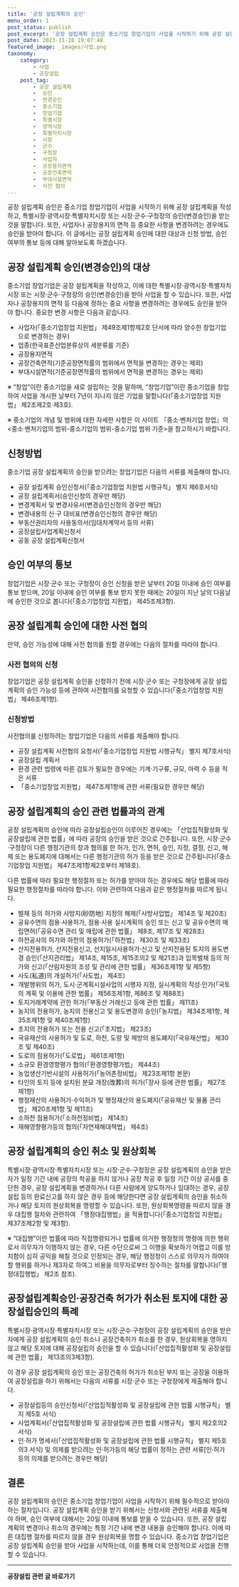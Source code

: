 ```yaml
---
title: '공장 설립계획의 승인'
menu_order: 1
post_status: publish
post_excerpt: '공장 설립계획 승인은 중소기업 창업기업이 사업을 시작하기 위해 공장 설립계획을 작성하고, 특별시장 광역시장 특별자치시장 또는 시장 군수 구청장의 승인 변경승인 을 받는 것을 말합니다. 또한, 사업자나 공장용지의 면적 등 중요한 사항을 변경하려는 경우에도 승인을 받아야 합니다. 이 글에서는 공장 설립계획 승인에 대한 대상과 신청 방법, 승인 여부의 통보 등에 대해 알아보도록 하겠습니다.'
post_date: 2023-11-28 19:07:48
featured_image: _images/사업.png
taxonomy:
    category:
        - 사업
        - 공장설립
    post_tag:
        - 공장 설립계획
        -  승인
        -  변경승인
        -  중소기업
        -  창업기업
        -  특별시장
        -  광역시장
        -  특별자치시장
        -  시장
        -  군수
        -  구청장
        -  사업자
        -  공장용지면적
        -  공장건축면적
        -  부대시설면적
        -  사전 협의
---
```



공장 설립계획 승인은 중소기업 창업기업이 사업을 시작하기 위해 공장 설립계획을 작성하고, 특별시장·광역시장·특별자치시장 또는 시장·군수·구청장의 승인(변경승인)을 받는 것을 말합니다. 또한, 사업자나 공장용지의 면적 등 중요한 사항을 변경하려는 경우에도 승인을 받아야 합니다. 이 글에서는 공장 설립계획 승인에 대한 대상과 신청 방법, 승인 여부의 통보 등에 대해 알아보도록 하겠습니다.

## 공장 설립계획 승인(변경승인)의 대상

중소기업 창업기업은 공장 설립계획을 작성하고, 이에 대한 특별시장·광역시장·특별자치시장 또는 시장·군수·구청장의 승인(변경승인)을 받아 사업을 할 수 있습니다. 또한, 사업자나 공장용지의 면적 등 다음에 정하는 중요 사항을 변경하려는 경우에도 승인을 받아야 합니다. 중요한 변경 사항은 다음과 같습니다.

- 사업자(「중소기업창업 지원법」 제49조제1항제2호 단서에 따라 양수한 창업기업으로 변경하는 경우)
- 업종(한국표준산업분류상의 세분류를 기준)
- 공장용지면적
- 공장건축면적(기준공장면적률의 범위에서 면적을 변경하는 경우는 제외)
- 부대시설면적(기준공장면적률의 범위에서 면적을 변경하는 경우는 제외)

※ “창업”이란 중소기업을 새로 설립하는 것을 말하며, “창업기업”이란 중소기업을 창업하여 사업을 개시한 날부터 7년이 지나지 않은 기업을 말합니다(「중소기업창업 지원법」 제2조제2호·제3호).

※ 중소기업의 개념 및 범위에 대한 자세한 사항은 이 사이트 『중소·벤처기업 창업』의 <중소·벤처기업의 범위-중소기업의 범위-중소기업 범위 기준>을 참고하시기 바랍니다.

## 신청방법

중소기업 공장 설립계획의 승인을 받으려는 창업기업은 다음의 서류를 제출해야 합니다.

- 공장 설립계획 승인신청서(「중소기업창업 지원법 시행규칙」 별지 제6호서식)
- 공장 설립계획서(승인신청의 경우만 해당)
- 변경계획서 및 변경사유서(변경승인신청의 경우만 해당)
- 변경내용의 신·구 대비표(변경승인신청의 경우만 해당)
- 부동산권리자의 사용동의서(임대차계약서 등의 서류)
- 공장설립사업계획신청서
- 공동 공장 설립계획신청서

## 승인 여부의 통보

창업기업은 시장·군수 또는 구청장이 승인 신청을 받은 날부터 20일 이내에 승인 여부를 통보 받으며, 20일 이내에 승인 여부를 통보 받지 못한 때에는 20일이 지난 날의 다음날에 승인한 것으로 봅니다(「중소기업창업 지원법」 제45조제3항).

## 공장 설립계획 승인에 대한 사전 협의

만약, 승인 가능성에 대해 사전 협의를 원할 경우에는 다음의 절차를 따라야 합니다.

### 사전 협의의 신청

창업기업은 공장 설립계획 승인을 신청하기 전에 시장·군수 또는 구청장에게 공장 설립계획의 승인 가능성 등에 관하여 사전협의를 요청할 수 있습니다(「중소기업창업 지원법」 제46조제1항).

### 신청방법

사전협의를 신청하려는 창업기업은 다음의 서류를 제출해야 합니다.

- 공장 설립계획 사전협의 요청서(「중소기업창업 지원법 시행규칙」 별지 제7호서식)
- 공장설립 계획서
- 환경 관련 법령에 따른 검토가 필요한 경우에는 기계·기구류, 규모, 마력 수 등을 적은 서류
- 「중소기업창업 지원법」 제47조제1항에 관한 서류(필요한 경우만 해당)

## 공장 설립계획의 승인 관련 법률과의 관계

공장 설립계획의 승인에 따라 공장설립승인이 이루어진 경우에는 「산업집적활성화 및 공장설립에 관한 법률」에 따라 공장의 승인을 받은 것으로 간주됩니다. 또한, 시장·군수·구청장이 다른 행정기관의 장과 협의를 한 허가, 인가, 면허, 승인, 지정, 결정, 신고, 해제 또는 용도폐지에 대해서는 다른 행정기관의 허가 등을 받은 것으로 간주됩니다(「중소기업창업 지원법」 제47조제1항제2호부터 제18호).

다른 법률에 따라 필요한 행정절차 또는 허가를 받아야 하는 경우에도 해당 법률에 따라 필요한 행정절차를 따라야 합니다. 이와 관련하여 다음과 같은 행정절차를 따르게 됩니다.

- 벌채 등의 허가와 사방지(砂防地) 지정의 해제(「사방사업법」 제14조 및 제20조)
- 공유수면의 점용·사용허가, 점용·사용 실시계획의 승인 또는 신고 및 공유수면의 매립면허(「공유수면 관리 및 매립에 관한 법률」 제8조, 제17조 및 제28조)
- 하천공사의 허가와 하천의 점용허가(「하천법」 제30조 및 제33조)
- 산지전용허가, 산지전용신고, 산지일시사용허가·신고 및 산지전용된 토지의 용도변경 승인(「산지관리법」 제14조, 제15조, 제15조의2 및 제21조)과 입목벌채 등의 허가와 신고(「산림자원의 조성 및 관리에 관한 법률」 제36조제1항 및 제5항)
- 사도(私道)의 개설허가(「사도법」 제4조)
- 개발행위의 허가, 도시·군계획시설사업의 시행자 지정, 실시계획의 작성·인가(「국토의 계획 및 이용에 관한 법률」 제56조제1항, 제86조 및 제88조)
- 토지거래계약에 관한 허가(「부동산 거래신고 등에 관한 법률」 제11조)
- 농지의 전용허가, 농지의 전용신고 및 용도변경의 승인(「농지법」 제34조제1항, 제35조제1항 및 제40조제1항)
- 초지의 전용허가 또는 전용 신고(「초지법」 제23조)
- 국유재산의 사용허가 및 도로, 하천, 도랑 및 제방의 용도폐지(「국유재산법」 제30조 및 제40조)
- 도로의 점용허가(「도로법」 제61조제1항)
- 소규모 환경영향평가 협의(「환경영향평가법」 제44조)
- 농업생산기반시설의 사용허가(「농어촌정비법」 제23조제1항 본문)
- 타인의 토지 등에 설치된 분묘 개장(改葬)의 허가(「장사 등에 관한 법률」 제27조제1항)
- 행정재산의 사용허가·수익허가 및 행정재산의 용도폐지(「공유재산 및 물품 관리법」 제20조제1항 및 제11조)
- 소하천 점용허가(「소하천정비법」 제14조)
- 재해영향평가등의 협의(「자연재해대책법」 제4조)

## 공장 설립계획의 승인 취소 및 원상회복

특별시장·광역시장·특별자치시장 또는 시장·군수·구청장은 공장 설립계획의 승인을 받은 자가 일정 기간 내에 공장의 착공을 하지 않거나 공장 착공 후 일정 기간 이상 공사를 중단한 경우, 공장 설립계획을 변경하거나 다른 사람에게 양도하거나 임대하는 경우, 공장설립 등의 완료신고를 하지 않은 경우 등에 해당한다면 공장 설립계획의 승인을 취소하거나 해당 토지의 원상회복을 명령할 수 있습니다. 또한, 원상회복명령을 따르지 않을 경우 대집행 절차와 관련하여 「행정대집행법」을 적용합니다(「중소기업창업 지원법」 제37조제2항 및 제3항).

※ “대집행”이란 법률에 따라 직접명령되거나 법률에 의거한 행정청의 명령에 의한 행위로서 의무자가 이행하지 않는 경우, 다른 수단으로써 그 이행을 확보하기 어렵고 이를 방치함이 심히 공익을 해칠 것으로 인정되는 경우, 해당 행정청이 스스로 의무자가 하여야 할 행위를 하거나 제3자로 하여그 비용을 의무자로부터 징수하는 절차를 말합니다(「행정대집행법」 제2조 참조).

## 공장설립계획승인·공장건축 허가가 취소된 토지에 대한 공장설립승인의 특례

특별시장·광역시장·특별자치시장 또는 시장·군수·구청장이 공장 설립계획의 승인을 받은 자에게 공장 설립계획의 승인 취소나 공장건축허가 취소를 한 경우, 원상회복을 명하지 않고 해당 토지에 대해 공장설립의 승인을 할 수 있습니다(「산업집적활성화 및 공장설립에 관한 법률」 제13조의3제3항).

이 경우 공장 설립계획의 승인 또는 공장건축의 허가가 취소된 부지 또는 공장을 이용하여 공장설립을 하기 위해서는 다음의 서류를 시장·군수 또는 구청장에게 제출해야 합니다.

- 공장설립등의 승인신청서(「산업집적활성화 및 공장설립에 관한 법률 시행규칙」 별지 제5호 서식)
- 사업계획서(「산업집적활성화 및 공장설립에 관한 법률 시행규칙」 별지 제2호의2 서식)
- 인·허가 명세서(「산업집적활성화 및 공장설립에 관한 법률 시행규칙」 별지 제5호의3 서식) 및 의제를 받으려는 인·허가등의 해당 법률이 정하는 관련 서류[인·허가 등의 의제를 받으려는 경우만 해당]

## 결론

공장 설립계획의 승인은 중소기업 창업기업이 사업을 시작하기 위해 필수적으로 받아야 하는 절차입니다. 공장 설립계획 승인을 받기 위해서는 신청서와 관련된 서류를 제출해야 하며, 승인 여부에 대해서는 20일 이내에 통보를 받을 수 있습니다. 또한, 공장 설립계획의 변경이나 취소의 경우에는 특정 기간 내에 변경 내용을 승인해야 합니다. 이에 따른 대집행 절차를 따르지 않을 경우 원상회복을 명할 수 있습니다. 중소기업 창업기업은 공장 설립계획 승인을 받아 사업을 시작하는데, 이를 통해 더욱 안정적으로 사업을 진행할 수 있습니다.
<!-- wp:separator -->
<hr class="wp-block-separator has-alpha-channel-opacity"/>
<!-- /wp:separator -->

<!-- wp:group {"backgroundColor":"base","layout":{"type":"constrained"}} -->
<div class="wp-block-group has-base-background-color has-background"><!-- wp:paragraph {"align":"center","fontSize":"medium"} -->
<p class="has-text-align-center has-large-font-size"><strong>공장설립 관련 글 바로가기</strong></p>
<!-- /wp:paragraph -->


<!-- wp:latest-posts
{"categories":[{"id":27373,"count":19,"description":"","link":"https://uknowlaw.com/category/%ea%b3%b5%ec%9e%a5%ec%84%a4%eb%a6%bd/","name":"공장설립","slug":"공장설립","taxonomy":"category","parent":0,"meta":[],"_links":{"self":[{"href":"https://uknowlaw.com/wp-json/wp/v2/categories/27373"}],"collection":[{"href":"https://uknowlaw.com/wp-json/wp/v2/categories"}],"about":[{"href":"https://uknowlaw.com/wp-json/wp/v2/taxonomies/category"}],"wp:post_type":[{"href":"https://uknowlaw.com/wp-json/wp/v2/posts?categories=27373"}],"curies":[{"name":"wp","href":"https://api.w.org/{rel}","templated":true}]}}],"postsToShow":100,"excerptLength":28,"postLayout":"grid","columns":2,"featuredImageAlign":"left","featuredImageSizeSlug":"large","fontSize":"small"} /--></div>
<!-- /wp:group -->